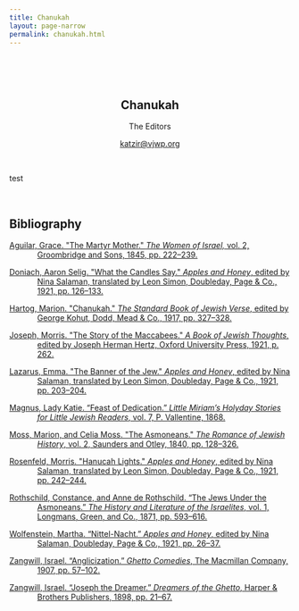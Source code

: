 ```yaml
---
title: Chanukah
layout: page-narrow
permalink: chanukah.html
---
```

<style>
  .hangingindent {
  padding-left: 50px ;
  text-indent: -50px ;
} 
</style>

&nbsp;

&nbsp;

<p align="center">

<h2 align=center>Chanukah</h2>

<p align="center">The Editors</p>

<p align="center"><a href="mailto:katzir@vjwp.org">katzir@vjwp.org</a></p>

</p>

&nbsp;

test

&nbsp;
&nbsp; 

## Bibliography

<p class="hangingindent"><a href = "items/vjwp_177.html"> 
Aguilar, Grace. "The Martyr Mother." <em>The Women of Israel,</em> vol. 2, Groombridge and Sons, 1845, pp. 222–239.</a>
</p>

<p class="hangingindent"><a href = "items/vjwp_178.html">
Doniach, Aaron Selig. "What the Candles Say." <em>Apples and Honey</em>, edited by Nina Salaman, translated by Leon Simon, Doubleday, Page & Co., 1921, pp. 126–133.</a>
</p>

<p class="hangingindent"><a href = "items/vjwp_179.html">
Hartog, Marion. "Chanukah." <em>The Standard Book of Jewish Verse</em>, edited by George Kohut, Dodd, Mead & Co., 1917, pp. 327–328.</a>
</p>

<p class="hangingindent"><a href = "items/vjwp_180.html">
Joseph, Morris. "The Story of the Maccabees." <em>A Book of Jewish Thoughts</em>, edited by Joseph Herman Hertz, Oxford University Press, 1921, p. 262.</a>
</p>

<p class="hangingindent"><a href = "items/vjwp_181.html">
Lazarus, Emma. "The Banner of the Jew." <em>Apples and Honey</em>, edited by Nina Salaman, translated by Leon Simon, Doubleday, Page & Co., 1921, pp. 203–204.</a>
</p>

<p class="hangingindent"><a href = "items/vjwp_182.html">
Magnus, Lady Katie. “Feast of Dedication.” <em>Little Miriam’s Holyday Stories for Little Jewish Readers</em>, vol. 7, P. Vallentine, 1868.</a>
</p>

<p class="hangingindent"><a href = "items/vjwp_183.html">
Moss, Marion, and Celia Moss. "The Asmoneans." <em>The Romance of Jewish History</em>, vol. 2, Saunders and Otley, 1840, pp. 128–326.</a>
</p>

<p class="hangingindent"><a href = "items/vjwp_184.html">
Rosenfeld, Morris. "Hanucah Lights." <em>Apples and Honey</em>, edited by Nina Salaman, translated by Leon Simon, Doubleday, Page & Co., 1921, pp. 242–244.</a>
</p>

<p class="hangingindent"><a href = "items/vjwp_185.html">
Rothschild, Constance, and Anne de Rothschild. “The Jews Under the Asmoneans.” <em>The History and Literature of the Israelites</em>, vol. 1, Longmans, Green, and Co., 1871, pp. 593–616.</a>
</p>

<p class="hangingindent"><a href = "items/vjwp_186.html">
Wolfenstein, Martha. “Nittel-Nacht.” <em>Apples and Honey</em>, edited by Nina Salaman, Doubleday, Page & Co., 1921, pp. 26–37.</a>
</p>

<p class="hangingindent"><a href = "items/vjwp_187.html">
Zangwill, Israel. “Anglicization.” <em>Ghetto Comedies</em>, The Macmillan Company, 1907, pp. 57–102.</a>
</p>

<p class="hangingindent"><a href = "items/vjwp_188.html">
Zangwill, Israel. “Joseph the Dreamer.” <em>Dreamers of the Ghetto</em>, Harper & Brothers Publishers, 1898, pp. 21–67.</a>
</p>

&nbsp;
&nbsp;
